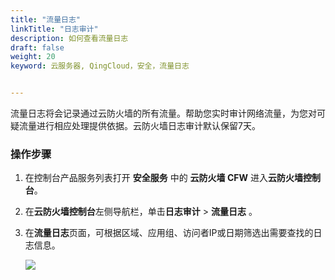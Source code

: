 ```yaml
---
title: "流量日志"
linkTitle: "日志审计"
description: 如何查看流量日志
draft: false
weight: 20
keyword: 云服务器, QingCloud，安全，流量日志


---
```


流量日志将会记录通过云防火墙的所有流量。帮助您实时审计网络流量，为您对可疑流量进行相应处理提供依据。云防火墙日志审计默认保留7天。

### 操作步骤

1. 在控制台产品服务列表打开 **安全服务** 中的 **云防火墙 CFW** 进入**云防火墙控制台**。

2. 在**云防火墙控制台**左侧导航栏，单击**日志审计** > **流量日志** 。

3. 在**流量日志**页面，可根据区域、应用组、访问者IP或日期筛选出需要查找的日志信息。

   ![](../../_images/traffic_log.png)

